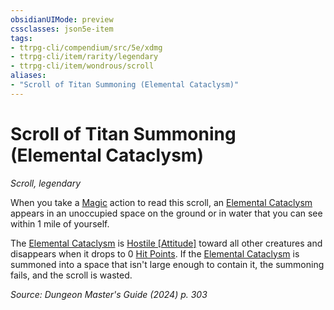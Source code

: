 ```yaml
---
obsidianUIMode: preview
cssclasses: json5e-item
tags:
- ttrpg-cli/compendium/src/5e/xdmg
- ttrpg-cli/item/rarity/legendary
- ttrpg-cli/item/wondrous/scroll
aliases: 
- "Scroll of Titan Summoning (Elemental Cataclysm)"
---
```

# Scroll of Titan Summoning (Elemental Cataclysm)
*Scroll, legendary*  



When you take a [Magic](3-Mechanics/CLI/rules/actions.md#Magic) action to read this scroll, an [Elemental Cataclysm](3-Mechanics/CLI/bestiary/elemental/elemental-cataclysm-xmm.md) appears in an unoccupied space on the ground or in water that you can see within 1 mile of yourself.

The [Elemental Cataclysm](3-Mechanics/CLI/bestiary/elemental/elemental-cataclysm-xmm.md) is [Hostile [Attitude]](3-Mechanics/CLI/rules/variant-rules/hostile-attitude-xphb.md) toward all other creatures and disappears when it drops to 0 [Hit Points](3-Mechanics/CLI/rules/variant-rules/hit-points-xphb.md). If the [Elemental Cataclysm](3-Mechanics/CLI/bestiary/elemental/elemental-cataclysm-xmm.md) is summoned into a space that isn't large enough to contain it, the summoning fails, and the scroll is wasted.

*Source: Dungeon Master's Guide (2024) p. 303*